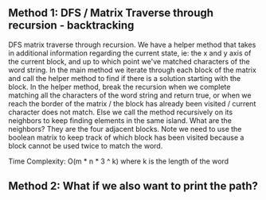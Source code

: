 ## Method 1: DFS / Matrix Traverse through recursion - backtracking

DFS matrix traverse through recursion. We have a helper method that takes in additional information regarding the current state, 
ie: the x and y axis of the current block, and up to which point we've matched characters of the word string. In the main method we 
iterate through each block of the matrix and call the helper method to find if there is a solution starting with the block. In the 
helper method, break the recursion when we complete matching all the characters of the word string and return true, or when we reach the border of the matrix / the block has already been visited / current character does not match. Else we call the method recursively on its neighbors to keep finding elements in the same island. What are the neighbors? They are the four adjacent blocks. Note we need to use the boolean matrix to keep track of which block has been visited because a block cannot be used twice to match the word.

Time Complexity: O(m * n * 3 ^ k) where k is the length of the word


## Method 2: What if we also want to print the path?
